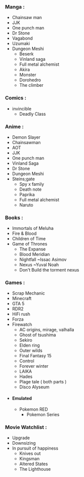 ### Manga :
- Chainsaw man
- JJK
- One punch man
- Dr Stone
- Vagabond
- Uzumaki
- Dungeon Meshi
	- Beserk
	- Vinland saga
	- Full metal alchemist 
	- Akira
	- Monster
	- Dorohedro
	- The climber

### Comics :
- invincible
	- Deadly Class
    
### Anime :
- Demon Slayer
- Chainsawman
- AOT
- JJK
- One punch man
- Vinland Saga
- Dr Stone
- Dungeon Meshi
- Steins;gate
	- Spy x family
	- Death note
	- Paprika
	- Full metal alchemist
	- Naruto
    
### Books :
- Immortals of Meluha
- Fire & Blood 
- Children of Time
- Game of Thrones
	- The Expanse
	- Blood Meridian 
	- Nightfall ~Issac Asimov
	- Nexus ~Yuval Noah
	- Don't Build the torment nexus 
### Games :
- Scrap Mechanic 
- Minecraft
- GTA 5
- RDR2
- HiFi rush
- Forza
- Firewatch
	- AC origins, mirage, valhalla
	- Ghost of tsushima
	- Sekiro
	- Elden ring
	- Outer wilds
	- Final Fantasy 15
	- Control
	- Forever winter
	- LAIKA
	- Hades
	- Plage tale ( both parts )
	- Disco Alyseum
- #### Emulated
	- Pokemon RED
		- Pokemon Series

### Movie Watchlist :
- Upgrade
- Downsizing
- In pursuit of happiness 
	- Knives out
	- Kingsman
	- Altered States
	- The Lighthouse